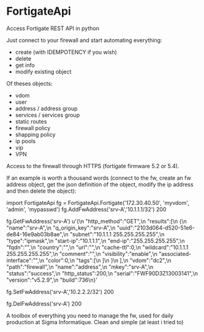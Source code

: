 # FortigateApi
Access Fortigate REST API in python

Just connect to your firewall and start automating everything:
- create (with IDEMPOTENCY if you wish)
- delete
- get info
- modify existing object

Of theses objects:
- vdom
- user
- address / address group
- services / services group
- static routes
- firewall policy
- shapping policy
- ip pools
- vip
- VPN


Access to the firewall through HTTPS (fortigate firmware 5.2 or 5.4).


If an example is worth a thousand words (connect to the fw, create an fw address object, get the json definition of the object, modify the ip address and then delete the object):

import FortigateApi
fg = FortigateApi.Fortigate('172.30.40.50', 'myvdom', 'admin', 'mypasswd')
fg.AddFwAddress('srv-A','10.1.1.1/32')
200

fg.GetFwAddress('srv-A')
u'{\n  "http_method":"GET",\n  "results":[\n    {\n      "name":"srv-A",\n      "q_origin_key":"srv-A",\n      "uuid":"2103d064-d520-51e6-de84-16e9ab03b8ae",\n      "subnet":"10.1.1.1 255.255.255.255",\n      "type":"ipmask",\n      "start-ip":"10.1.1.1",\n      "end-ip":"255.255.255.255",\n      "fqdn":"",\n      "country":"",\n      "url":"",\n      "cache-ttl":0,\n      "wildcard":"10.1.1.1 255.255.255.255",\n      "comment":"",\n      "visibility":"enable",\n      "associated-interface":"",\n      "color":0,\n      "tags":[\n      ]\n    }\n  ],\n  "vdom":"dc2",\n  "path":"firewall",\n  "name":"address",\n  "mkey":"srv-A",\n  "status":"success",\n  "http_status":200,\n  "serial":"FWF90D3Z13003141",\n  "version":"v5.2.9",\n  "build":736\n}'

fg.SetFwAddress('srv-A','10.2.2.2/32')
200

fg.DelFwAddress('srv-A')
200


A toolbox of everything you need to manage the fw, used for daily production at Sigma Informatique.
Clean and simple (at least i tried to)
